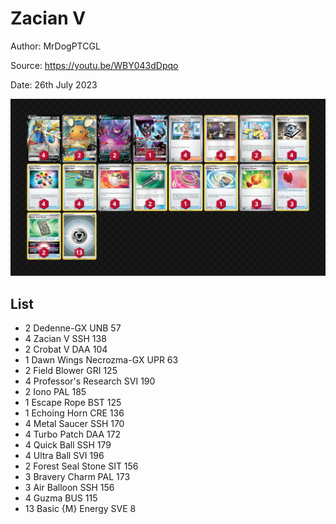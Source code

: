 # Zacian V

Author: MrDogPTCGL

Source: <https://youtu.be/WBY043dDpqo>

Date: 26th July 2023

![decklist](../../images/PAL/Zacian%20V/1-%20Zacian%20V.png)

## List

* 2 Dedenne-GX UNB 57
* 4 Zacian V SSH 138
* 2 Crobat V DAA 104
* 1 Dawn Wings Necrozma-GX UPR 63
* 2 Field Blower GRI 125
* 4 Professor's Research SVI 190
* 2 Iono PAL 185
* 1 Escape Rope BST 125
* 1 Echoing Horn CRE 136
* 4 Metal Saucer SSH 170
* 4 Turbo Patch DAA 172
* 4 Quick Ball SSH 179
* 4 Ultra Ball SVI 196
* 2 Forest Seal Stone SIT 156
* 3 Bravery Charm PAL 173
* 3 Air Balloon SSH 156
* 4 Guzma BUS 115
* 13 Basic {M} Energy SVE 8
